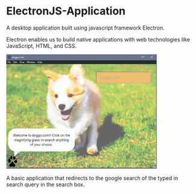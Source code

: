# ElectronJS-Application
A desktop application built using javascript framework Electron.

Electron enables us to build native applications with web technologies like JavaScript, HTML, and CSS.

<img src="https://github.com/thedumbsloth/ElectronJS-Application/blob/main/final-img.png" alt="drawing" width="400"/>

A basic application that redirects to the google search of the typed in search query in the search box.




